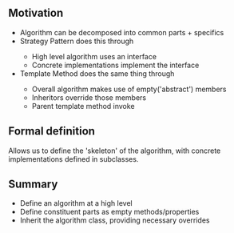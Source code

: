 ## Motivation

- Algorithm can be decomposed into common parts + specifics
- Strategy Pattern does this through <composition>
  - High level algorithm uses an interface
  - Concrete implementations implement the interface
- Template Method does the same thing through <inheritance>
  - Overall algorithm makes use of empty('abstract') members
  - Inheritors override those members
  - Parent template method invoke

## Formal definition

Allows us to define the 'skeleton' of the algorithm, with concrete implementations defined in subclasses.

## Summary

- Define an algorithm at a high level
- Define constituent parts as empty methods/properties
- Inherit the algorithm class, providing necessary overrides
